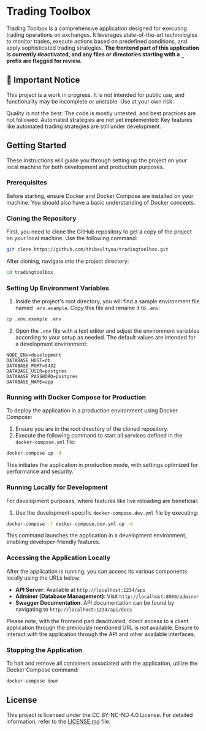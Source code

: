 # Trading Toolbox

Trading Toolbox is a comprehensive application designed for executing trading operations on exchanges. It leverages state-of-the-art technologies to monitor trades, execute actions based on predefined conditions, and apply sophisticated trading strategies. **The frontend part of this application is currently deactivated, and any files or directories starting with a `_` prefix are flagged for review.**

## 🚨 Important Notice

This project is a work in progress. It is not intended for public use, and functionality may be incomplete or unstable. Use at your own risk.

Quality is not the best: The code is mostly untested, and best practices are not followed.
Automated strategies are not yet implemented: Key features like automated trading strategies are still under development.

## Getting Started

These instructions will guide you through setting up the project on your local machine for both development and production purposes.

### Prerequisites

Before starting, ensure Docker and Docker Compose are installed on your machine. You should also have a basic understanding of Docker concepts.

### Cloning the Repository

First, you need to clone the GitHub repository to get a copy of the project on your local machine. Use the following command:

```sh
git clone https://github.com/thibaultyou/tradingtoolbox.git
```

After cloning, navigate into the project directory:

```sh
cd tradingtoolbox
```

### Setting Up Environment Variables

1. Inside the project's root directory, you will find a sample environment file named `.env.example`. Copy this file and rename it to `.env`:

```sh
cp .env.example .env
```

2. Open the `.env` file with a text editor and adjust the environment variables according to your setup as needed. The default values are intended for a development environment:

```plaintext
NODE_ENV=development
DATABASE_HOST=db
DATABASE_PORT=5432
DATABASE_USER=postgres
DATABASE_PASSWORD=postgres
DATABASE_NAME=app
```

### Running with Docker Compose for Production

To deploy the application in a production environment using Docker Compose:

1. Ensure you are in the root directory of the cloned repository.
2. Execute the following command to start all services defined in the `docker-compose.yml` file:

```sh
docker-compose up -d
```

This initiates the application in production mode, with settings optimized for performance and security.

### Running Locally for Development

For development purposes, where features like live reloading are beneficial:

1. Use the development-specific `docker-compose.dev.yml` file by executing:

```sh
docker-compose -f docker-compose.dev.yml up -d
```

This command launches the application in a development environment, enabling developer-friendly features.

### Accessing the Application Locally

After the application is running, you can access its various components locally using the URLs below:

- **API Server**: Available at `http://localhost:1234/api`
- **Adminer (Database Management)**: Visit `http://localhost:8080/adminer`
- **Swagger Documentation**: API documentation can be found by navigating to `http://localhost:1234/api/docs`

Please note, with the frontend part deactivated, direct access to a client application through the previously mentioned URL is not available. Ensure to interact with the application through the API and other available interfaces.

### Stopping the Application

To halt and remove all containers associated with the application, utilize the Docker Compose command:

```sh
docker-compose down
```

## License

This project is licensed under the CC BY-NC-ND 4.0 License. For detailed information, refer to the [LICENSE.md](LICENSE.md) file.